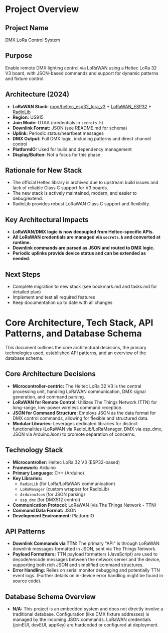 # Project Overview

## Project Name
DMX LoRa Control System

## Purpose
Enable remote DMX lighting control via LoRaWAN using a Heltec LoRa 32 V3 board, with JSON-based commands and support for dynamic patterns and fixture control.

## Architecture (2024)
- **LoRaWAN Stack:** [ropg/heltec_esp32_lora_v3](https://github.com/ropg/heltec_esp32_lora_v3) + [LoRaWAN_ESP32](https://github.com/ropg/LoRaWAN_ESP32) + [RadioLib](https://github.com/jgromes/RadioLib)
- **Region:** US915
- **Join Mode:** OTAA (credentials in `secrets.h`)
- **Downlink Format:** JSON (see README.md for schema)
- **Uplink:** Periodic status/heartbeat messages
- **DMX Output:** Full DMX logic, including patterns and direct channel control
- **PlatformIO:** Used for build and dependency management
- **Display/Button:** Not a focus for this phase

## Rationale for New Stack
- The official Heltec library is archived due to upstream build issues and lack of reliable Class C support for V3 boards.
- The new stack is actively maintained, modern, and easier to debug/extend.
- RadioLib provides robust LoRaWAN Class C support and flexibility.

## Key Architectural Impacts
- **LoRaWAN/DMX logic is now decoupled from Heltec-specific APIs.**
- **All LoRaWAN credentials are managed via `secrets.h` and converted at runtime.**
- **Downlink commands are parsed as JSON and routed to DMX logic.**
- **Periodic uplinks provide device status and can be extended as needed.**

## Next Steps
- Complete migration to new stack (see bookmark.md and tasks.md for detailed plan)
- Implement and test all required features
- Keep documentation up to date with all changes

# Core Architecture, Tech Stack, API Patterns, and Database Schema

This document outlines the core architectural decisions, the primary technologies used, established API patterns, and an overview of the database schema.

## Core Architecture Decisions

*   **Microcontroller-centric:** The Heltec LoRa 32 V3 is the central processing unit, handling LoRaWAN communication, DMX signal generation, and command parsing.
*   **LoRaWAN for Remote Control:** Utilizes The Things Network (TTN) for long-range, low-power wireless command reception.
*   **JSON for Command Structure:** Employs JSON as the data format for DMX control commands, allowing for flexible and structured data.
*   **Modular Libraries:** Leverages dedicated libraries for distinct functionalities (LoRaWAN via RadioLib/LoRaManager, DMX via esp_dmx, JSON via ArduinoJson) to promote separation of concerns.

## Technology Stack

*   **Microcontroller:** Heltec LoRa 32 V3 (ESP32-based)
*   **Framework:** Arduino
*   **Primary Language:** C++ (Arduino)
*   **Key Libraries:**
    *   `RadioLib` (for LoRa/LoRaWAN communication)
    *   `LoRaManager` (custom wrapper for RadioLib)
    *   `ArduinoJson` (for JSON parsing)
    *   `esp_dmx` (for DMX512 control)
*   **Communication Protocol:** LoRaWAN (via The Things Network - TTN)
*   **Command Data Format:** JSON
*   **Development Environment:** PlatformIO

## API Patterns

*   **Downlink Commands via TTN:** The primary "API" is through LoRaWAN downlink messages formatted in JSON, sent via The Things Network.
*   **Payload Formatters:** TTN payload formatters (JavaScript) are used to decode/encode messages between the network server and the device, supporting both rich JSON and simplified command structures.
*   **Error Handling:** Relies on serial monitor debugging and potentially TTN event logs. (Further details on in-device error handling might be found in source code).

## Database Schema Overview

*   **N/A:** This project is an embedded system and does not directly involve a traditional database. Configuration (like DMX fixture addresses) is managed by the incoming JSON commands. LoRaWAN credentials (joinEUI, devEUI, appKey) are hardcoded or configured at deployment. 